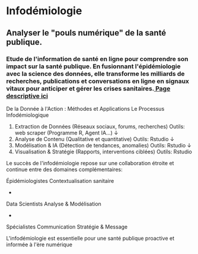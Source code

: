 # Infodémiologie
## Analyser le "pouls numérique" de la santé publique.

### Etude de l'information de santé en ligne pour comprendre son impact sur la santé publique. En fusionnant l'épidémiologie avec la science des données, elle transforme les milliards de recherches, publications et conversations en ligne en signaux vitaux pour anticiper et gérer les crises sanitaires.[ Page descriptive ici](https://meddatamuse.github.io/infodemiologie/)

De la Donnée à l'Action : Méthodes et Applications
Le Processus Infodémiologique
1. Extraction de Données
(Réseaux sociaux, forums, recherches)
Outils: web scraper (Programme R, Agent IA...)
↓
3. Analyse de Contenu
(Qualitative et quantitative)
Outils: Rstudio
↓
5. Modélisation & IA
(Détection de tendances, anomalies)
Outils: Rstudio
↓
7. Visualisation & Stratégie
(Rapports, interventions ciblées)
Outils: Rstudio

Le succès de l'infodémiologie repose sur une collaboration étroite et continue entre des domaines complémentaires:

Épidémiologistes
Contextualisation sanitaire

+
Data Scientists
Analyse & Modélisation

+
Spécialistes Communication
Stratégie & Message

L'infodémiologie est essentielle pour une santé publique proactive et informée à l'ère numérique
